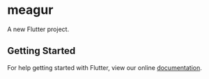 # meagur

A new Flutter project.

## Getting Started

For help getting started with Flutter, view our online
[documentation](http://flutter.io/).
